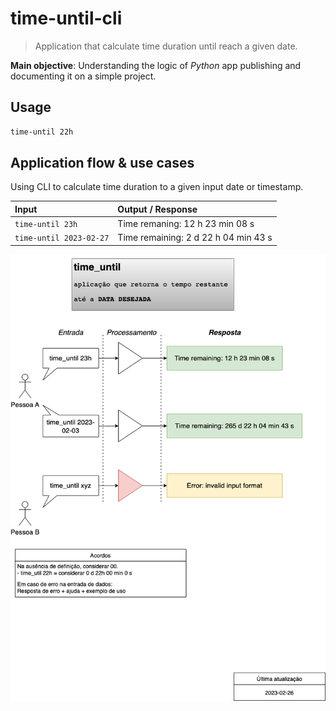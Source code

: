 # time-until-cli
> Application that calculate time duration until reach a given date.

**Main objective**: Understanding the logic of _Python_ app publishing and documenting it on a simple project.

## Usage

```bash
time-until 22h
```

## Application flow & use cases

Using CLI to calculate time duration to a given input date or timestamp. 

| Input | Output / Response |
| :---- | :---------------- |
| `time-until 23h` | Time remaning: 12 h 23 min 08 s |
| `time-until 2023-02-27` | Time remaining: 2 d 22 h 04 min 43 s |

![app-flow-example](assets/time_until_app.png)
